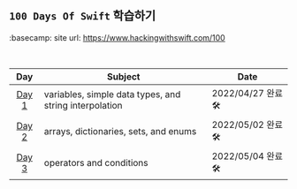 ## `100 Days Of Swift`  학습하기

:basecamp: site url: https://www.hackingwithswift.com/100

<br>

| Day | Subject | Date |
| --- | --- | --- |
| <center>[Day 1](https://www.hackingwithswift.com/100/1)</center> | variables, simple data types, and string interpolation | 2022/04/27 완료 🛠 |
| <center>[Day 2](https://www.hackingwithswift.com/100/2)</center> | arrays, dictionaries, sets, and enums | 2022/05/02 완료 🛠 |
| <center>[Day 3](https://www.hackingwithswift.com/100/3)</center> | operators and conditions | 2022/05/04 완료 🛠 |
